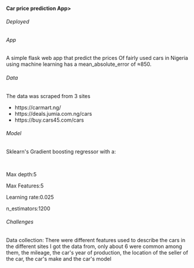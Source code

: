 <h4>Car price prediction App>

<h6>Deployed</h6>




<h6>App</h6>
<p>A simple flask web app that predict the prices
Of fairly used cars in Nigeria using machine learning
has a mean_absolute_error of ≈850.</p>

<h6>Data</h6>
The data was scraped from 3 sites 
   <ul>
     <li> https://carmart.ng/ </li>
     <li>https://deals.jumia.com.ng/cars   </li>
     <li>https://buy.cars45.com/cars</li>
   </ul>

<h6>Model</h6>
 <p>Sklearn's Gradient boosting regressor with a:</p><br>
 <p>Max depth:5</p><p>Max Features:5</p><p>Learning rate:0.025<p><p>n_estimators:1200</p>

<h6>Challenges</h6>
 <p>Data collection: There were different features used to describe the cars in the different sites I got the data from, only about 6 were common among them, the mileage, the car's year of production, the location of the seller of the car, the car's make and the car's model</p>
